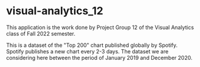 # visual-analytics_12

This application is the work done by Project Group 12 of the Visual Analytics class of Fall 2022 semester.

This is a dataset of the "Top 200" chart published globally by Spotify. Spotify publishes a new chart every 2-3 days. The dataset we are considering here between the period of January 2019 and December 2020.
